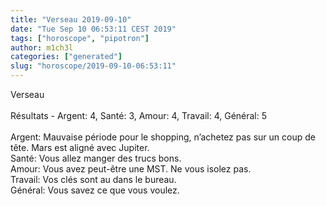 ```yaml
---
title: "Verseau 2019-09-10"
date: "Tue Sep 10 06:53:11 CEST 2019"
tags: ["horoscope", "pipotron"]
author: m1ch3l
categories: ["generated"]
slug: "horoscope/2019-09-10-06:53:11"
---
```


Verseau<br>
<br>
Résultats - Argent: 4, Santé: 3, Amour: 4, Travail: 4, Général: 5<br>
<br>
Argent:  Mauvaise période pour le shopping, n’achetez pas sur un coup de tête. Mars est aligné avec Jupiter.<br>
Santé:   Vous allez manger des trucs bons. <br>
Amour:   Vous avez peut-être une MST. Ne vous isolez pas.<br>
Travail: Vos clés sont au dans le bureau. <br>
Général: Vous savez ce que vous voulez.<br>
